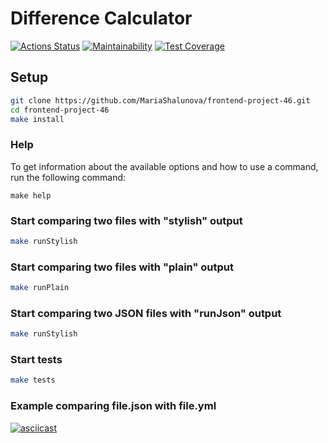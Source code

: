 # Difference Calculator
[![Actions Status](https://github.com/MariaShalunova/frontend-project-46/actions/workflows/hexlet-check.yml/badge.svg)](https://github.com/MariaShalunova/frontend-project-46/actions)
[![Maintainability](https://api.codeclimate.com/v1/badges/21799b9b91a51650a367/maintainability)](https://codeclimate.com/github/MariaShalunova/frontend-project-46/maintainability)
[![Test Coverage](https://api.codeclimate.com/v1/badges/21799b9b91a51650a367/test_coverage)](https://codeclimate.com/github/MariaShalunova/frontend-project-46/test_coverage)

## Setup
```sh
git clone https://github.com/MariaShalunova/frontend-project-46.git
cd frontend-project-46
make install
```

### Help
To get information about the available options and how to use a command, run the following command:
```
make help
```

### Start comparing two files with "stylish" output
```sh
make runStylish
```

### Start comparing two files with "plain" output
```sh
make runPlain
```

### Start comparing two JSON files with "runJson" output
```sh
make runStylish
```

### Start tests
```sh
make tests
```

### Example comparing file.json with file.yml
[![asciicast](https://asciinema.org/a/xGBtu837j0Vx7PCuVemF76fma.svg)](https://asciinema.org/a/xGBtu837j0Vx7PCuVemF76fma)